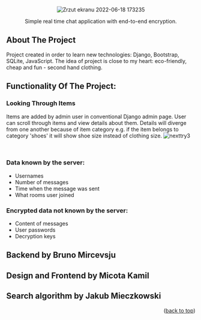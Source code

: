 <div id="top"></div>

<!-- PROJECT LOGO -->
<br />
<div align="center">
  
  ![Zrzut ekranu 2022-06-18 173235](https://user-images.githubusercontent.com/85360923/174445845-9494a685-987c-4823-aa9b-f16643f0c616.png)
  
  <p align="center">
    Simple real time chat application with end-to-end encryption.
    <br />
  </p>
</div>

<!-- ABOUT THE PROJECT -->
## About The Project

Project created in order to learn new technologies: Django, Bootstrap, SQLite, JavaScript. The idea of project is close to my heart: eco-friendly, cheap and fun - second hand clothing.

## Functionality Of The Project:

### Looking Through Items
Items are added by admin user in conventional Django admin page. User can scroll through items and view details about them.
Details will diverge from one another because of item category e.g. if the item belongs to category 'shoes' it will show shoe size instead of clothing size.
![nexttry3](https://user-images.githubusercontent.com/85360923/174443231-f282eef2-5f5f-4c79-bb8c-0fc1ae5c0c31.gif)

<br />


### Data known by the server: 
<ul>
<li>Usernames</li>
<li>Number of messages</li>
<li>Time when the message was sent</li>
<li>What rooms user joined</li>
</ul>

### Encrypted data not known by the server: 
<ul>
<li>Content of messages</li>
<li>User passwords</li>
<li>Decryption keys</li>
</ul>

## Backend by Bruno Mircevsju
## Design and Frontend by Micota Kamil
## Search algorithm by Jakub Mieczkowski

<p align="right">(<a href="#top">back to top</a>)</p>

